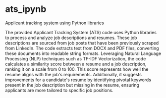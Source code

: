 # ats_ipynb
Applicant tracking system using Python libraries

The provided Applicant Tracking System (ATS) code uses Python libraries to process and analyze job descriptions and resumes. 
These job descriptions are sourced from job posts that have been previously scraped from LinkedIn. The code extracts text from DOCX and PDF files, 
converting these documents into readable string formats. Leveraging Natural Language Processing (NLP) techniques such as TF-IDF Vectorization, 
the code calculates a similarity score between a resume and a job description, ranking it on a scale from 0 to 100. This score represents how well 
the resume aligns with the job's requirements. Additionally, it suggests improvements for a candidate's resume by identifying pivotal keywords 
present in the job description but missing in the resume, ensuring applicants are more tailored to specific job positions.
